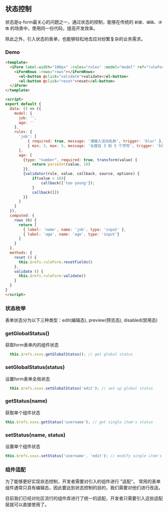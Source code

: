 ## 状态控制

状态是q-form最关心的问题之一，通过状态的控制，能够在传统的 `新建`、`编辑`、`详情` 的场景中，使用同一份代码，提高开发效率。

除此之外，引入状态的表单，也能够轻松地去应对纷繁复杂的业务需求。

### Demo

<box>
  <vuecode md>
    <div slot="demo">
      <demos-status></demos-status>
    </div>
    <div slot="code">

```html
<template>
  <iForm label-width="100px" :rules="rules" :model="model" ref="ruleForm">
    <iFormRows :rows="rows"></iFormRows>
      <el-button @click="validate">validate</el-button>
      <el-button @click="reset">reset</el-button>
  </iForm>
</template>

<script>
export default {
  data: () => ({
    model: {
      job: '',
      age: ''
    },
    rules: {
      'job': [
          { required: true, message: '请输入活动名称', trigger: 'blur' },
          { min: 3, max: 5, message: '长度在 3 到 5 个字符', trigger: 'blur' }
      ],
      age: [
        {type: "number", required: true, transform(value) {
            return parseInt(value, 10)
        }},
        {validator(rule, value, callback, source, options) {
            if(value < 18){
                callback(['too young']);
            }
            callback([])
        }}
      ]
    }
  }),
  computed: {
    rows (h) {
      return [
        { label: 'name', name: 'job', type: 'input' },
        { label: 'age', name: 'age', type: 'input'}
      ]
    }
  },
  methods: {
    reset () {
      this.$refs.ruleForm.resetFields()
    },
    validate () {
      this.$refs.ruleForm.validate()
    }
  }
}
</script>
```

  </div>
  </vuecode>
</box>

### 状态枚举
表单状态分为以下三种类型：edit(编辑态), preview(预览态), disabled(禁用态)

### getGlobalStatus()
获取form表单内的组件状态

```js
  this.$refs.xxxx.getGlobalStatus(); // get global status
```

### setGlobalStatus(status)
设置form表单全局状态

```js
  this.$refs.xxxx.setGlobalStatus('edit'); // set up global status
```

### getStatus(name)
获取单个组件状态

```js
this.$refs.xxxx.getStatus('username'); // get single item's status
```

### setStatus(name, status)
设置单个组件状态

```js
this.$refs.xxxx.setStatus('username', 'edit'); // modify single item's status
```

### 组件适配
为了能够更好实现状态控制，开发者需要对引入的组件进行 "适配"。 常用的表单组件通常只具有编辑态，因此要达到状态控制的目的，我们需要对他们进行改造。

目前我们已经对社区流行的组件库进行了统一的适配，开发者只需要引入这些适配层就可以直接使用了。
